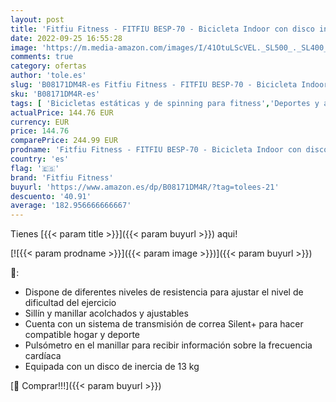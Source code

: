 ```yaml
---
layout: post
title: 'Fitfiu Fitness - FITFIU BESP-70 - Bicicleta Indoor con disco inercia 13 kg  manillar con Pulsómetro  sillín deportivo  múltiples niveles de resistencia y pantalla LCD  Bici cardio Entrenamiento Fitness'
date: 2022-09-25 16:55:28
image: 'https://m.media-amazon.com/images/I/41OtuLScVEL._SL500_._SL400_.jpg'
comments: true
category: ofertas
author: 'tole.es'
slug: 'B08171DM4R-es Fitfiu Fitness - FITFIU BESP-70 - Bicicleta Indoor con...'
sku: 'B08171DM4R-es'
tags: [ 'Bicicletas estáticas y de spinning para fitness','Deportes y aire libre','Fitness y ejercicio','Máquinas de cardio para fitness','bicicleta','fitfiu fitness','🇪🇸', ]
actualPrice: 144.76 EUR
currency: EUR
price: 144.76
comparePrice: 244.99 EUR
prodname: 'Fitfiu Fitness - FITFIU BESP-70 - Bicicleta Indoor con disco inercia 13 kg  manillar con Pulsómetro  sillín deportivo  múltiples niveles de resistencia y pantalla LCD  Bici cardio Entrenamiento Fitness'
country: 'es'
flag: '🇪🇸'
brand: 'Fitfiu Fitness'
buyurl: 'https://www.amazon.es/dp/B08171DM4R/?tag=tolees-21'
descuento: '40.91'
average: '182.956666666667'
---
```


Tienes [{{< param title >}}]({{< param buyurl >}}) aqui!

[![{{< param prodname >}}]({{< param image >}})]({{< param buyurl >}})

🔎:

- Dispone de diferentes niveles de resistencia para ajustar el nivel de dificultad del ejercicio
- Sillín y manillar acolchados y ajustables
- Cuenta con un sistema de transmisión de correa Silent+ para hacer compatible hogar y deporte
- Pulsómetro en el manillar para recibir información sobre la frecuencia cardíaca
- Equipada con un disco de inercia de 13 kg

[🛒 Comprar!!!]({{< param buyurl >}})
